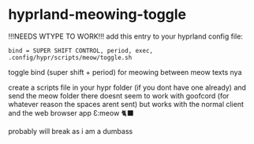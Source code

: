 # hyprland-meowing-toggle
!!!NEEDS WTYPE TO WORK!!!
add this entry to your hyprland config file:

``` bind = SUPER SHIFT CONTROL, period, exec, .config/hypr/scripts/meow/toggle.sh ``` 


toggle bind (super shift + period) for meowing between meow texts nya

create a scripts file in your hypr folder (if you dont have one already) and send the meow folder there
doesnt seem to work with goofcord (for whatever reason the spaces arent sent) but works with the normal client and the web browser app Ɛ:meow 🐈‍⬛

probably will break as i am a dumbass

